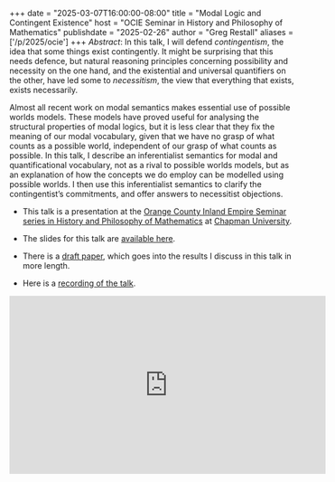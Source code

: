 +++
date = "2025-03-07T16:00:00-08:00"
title = "Modal Logic and Contingent Existence"
host = "OCIE Seminar in History and Philosophy of Mathematics"
publishdate = "2025-02-26"
author = "Greg Restall"
aliases = ['/p/2025/ocie']
+++
*Abstract*: 
In this talk, I will defend *contingentism*, the idea that some things exist
contingently. It might be surprising that this needs defence, but natural
reasoning principles concerning possibility and necessity on the one hand, and
the existential and universal quantifiers on the other, have led some to
_necessitism_, the view that everything that exists, exists necessarily.

Almost all recent work on modal semantics makes essential use of possible
worlds models. These models have proved useful for analysing the structural
properties of modal logics, but it is less clear that they fix the meaning of
our modal vocabulary, given that we have no grasp of what counts as a possible
world, independent of our grasp of what counts as possible. In this talk, I
describe an  inferentialist semantics for modal and quantificational
vocabulary, not as a rival to possible worlds models, but as an explanation of
how the concepts we do employ can be modelled using possible worlds. I then use
this inferentialist semantics to clarify the contingentist’s commitments, and
offer answers to necessitist objections.


* This talk is a presentation at the [Orange County Inland Empire Seminar series in History and Philosophy of Mathematics](https://www.chapman.edu/scst/graduate/ocie-seminar-series.aspx) at [Chapman University](https://www.chapman.edu/scst/graduate/dsci-mpp.aspx).

* The slides for this talk are [available here](https://www.icloud.com/iclouddrive/079nGMqUEk9F5CLRHIUe8vFog#mlce-ocie).

* There is a [draft paper](https://consequently.org/writing/mlce-ge2/), which
  goes into the results I discuss in this talk in more length.

* Here is a [recording of the talk](https://www.youtube-nocookie.com/embed/4A8pV5fT6lo?si=sBxaHK20boU-f7KB).

<iframe width="560" height="315" src="https://www.youtube-nocookie.com/embed/4A8pV5fT6lo?si=sBxaHK20boU-f7KB" title="YouTube video player" frameborder="0" allow="accelerometer; autoplay; clipboard-write; encrypted-media; gyroscope; picture-in-picture; web-share" referrerpolicy="strict-origin-when-cross-origin" allowfullscreen></iframe> 


